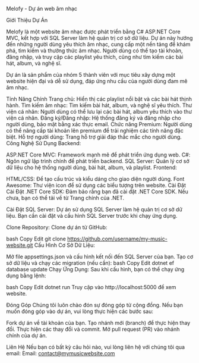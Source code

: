Melofy - Dự án web âm nhạc

Giới Thiệu Dự Án

Melofy là một website âm nhạc được phát triển bằng C# ASP.NET Core MVC, kết hợp với SQL Server làm hệ quản trị cơ sở dữ liệu. Dự án này hướng đến những người dùng yêu thích âm nhạc, cung cấp một nền tảng để khám phá, tìm kiếm và thưởng thức âm nhạc. Người dùng có thể tạo tài khoản, đăng nhập, và truy cập các playlist yêu thích, cũng như tìm kiếm các bài hát, album, và nghệ sĩ.

Dự án là sản phẩm của nhóm 5 thành viên với mục tiêu xây dựng một website hiện đại và dễ sử dụng, đáp ứng nhu cầu của người dùng đam mê âm nhạc.

Tính Năng Chính
Trang chủ: Hiển thị các playlist nổi bật và các bài hát thịnh hành.
Tìm kiếm âm nhạc: Tìm kiếm bài hát, album, và nghệ sĩ yêu thích.
Thư viện cá nhân: Người dùng có thể lưu lại các bài hát, album yêu thích vào thư viện cá nhân.
Đăng ký/Đăng nhập: Hệ thống đăng ký và đăng nhập cho người dùng, bảo mật bằng xác thực email.
Chức năng Premium: Người dùng có thể nâng cấp tài khoản lên premium để trải nghiệm các tính năng đặc biệt.
Hỗ trợ người dùng: Trang hỗ trợ giải đáp thắc mắc cho người dùng.
Công Nghệ Sử Dụng
Backend:

ASP.NET Core MVC: Framework mạnh mẽ để phát triển ứng dụng web.
C#: Ngôn ngữ lập trình chính để phát triển backend.
SQL Server: Quản lý cơ sở dữ liệu cho hệ thống người dùng, bài hát, album, và playlist.
Frontend:

HTML/CSS: Để tạo cấu trúc và kiểu dáng cho giao diện người dùng.
Font Awesome: Thư viện icon để sử dụng các biểu tượng trên website.
Cài Đặt
Cài Đặt .NET Core SDK:
Đảm bảo rằng bạn đã cài đặt .NET Core SDK. Nếu chưa, bạn có thể tải về từ Trang chính của .NET.

Cài Đặt SQL Server:
Dự án sử dụng SQL Server làm hệ quản trị cơ sở dữ liệu. Bạn cần cài đặt và cấu hình SQL Server trước khi chạy ứng dụng.

Clone Repository:
Clone dự án từ GitHub:

bash
Copy
Edit
git clone https://github.com/username/my-music-website.git
Cấu Hình Cơ Sở Dữ Liệu:

Mở file appsettings.json và cấu hình kết nối đến SQL Server của bạn.
Tạo cơ sở dữ liệu và chạy các migration (nếu cần):
bash
Copy
Edit
dotnet ef database update
Chạy Ứng Dụng:
Sau khi cấu hình, bạn có thể chạy ứng dụng bằng lệnh:

bash
Copy
Edit
dotnet run
Truy cập vào http://localhost:5000 để xem website.

Đóng Góp
Chúng tôi luôn chào đón sự đóng góp từ cộng đồng. Nếu bạn muốn đóng góp vào dự án, vui lòng thực hiện các bước sau:

Fork dự án về tài khoản của bạn.
Tạo nhánh mới (branch) để thực hiện thay đổi.
Thực hiện các thay đổi và commit.
Mở pull request (PR) vào nhánh chính của dự án.

Liên Hệ
Nếu bạn có bất kỳ câu hỏi nào, vui lòng liên hệ với chúng tôi qua email:
Email: contact@mymusicwebsite.com
